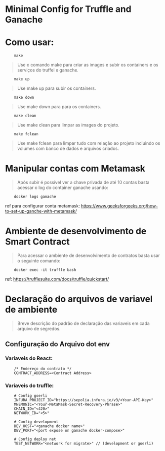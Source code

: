 # Minimal Config for Truffle and Ganache

# Como usar:

		make
> Use o comando make para criar as images e subir os containers e os serviços do truffel e ganache.

		make up
> Use make up para subir os containers.

		make down
> Use make down para para os containers.

		make clean
> Use make clean para limpar as images do projeto.

		make fclean
> Use make fclean para limpar tudo com relação ao projeto incluindo os volumes com banco de dados e arquivos criados.

# Manipular contas com Metamask
> Após subir é possivel ver a chave privada de até 10 contas basta acessar o log do container ganache usando:

		docker logs ganache

ref para configurar conta metamask: https://www.geeksforgeeks.org/how-to-set-up-ganche-with-metamask/

# Ambiente de desenvolvimento de Smart Contract
> Para acessar o ambiente de desenvolvimento de contratos basta usar o seguinte comando:
		
		docker exec -it truffle bash

ref: https://trufflesuite.com/docs/truffle/quickstart/

# Declaração do arquivos de variavel de ambiente
> Breve descrição do padrão de declaração das variaveis em cada arquivo de segredos.

## Configuração do Arquivo dot env

### Variaveis do React:

		/* Endereço do contrato */
		CONTRACT_ADDRESS=<Contract Address>

### Variaveis do truffle:

		# Config goerli
		INFURA_PROJECT_ID="https://sepolia.infura.io/v3/<Your-API-Key>"
		MNEMONIC="<Your-MetaMask-Secret-Recovery-Phrase>"
		CHAIN_ID="<420>"
		NETWORK_ID="<5>"

		# Config development
		DEV_HOST="<ganache docker name>"
		DEV_PORT="<port expose on ganache docker-compose>"

		# Config deploy net
		TEST_NETWORK="<network for migrate>" // (development or goerli)